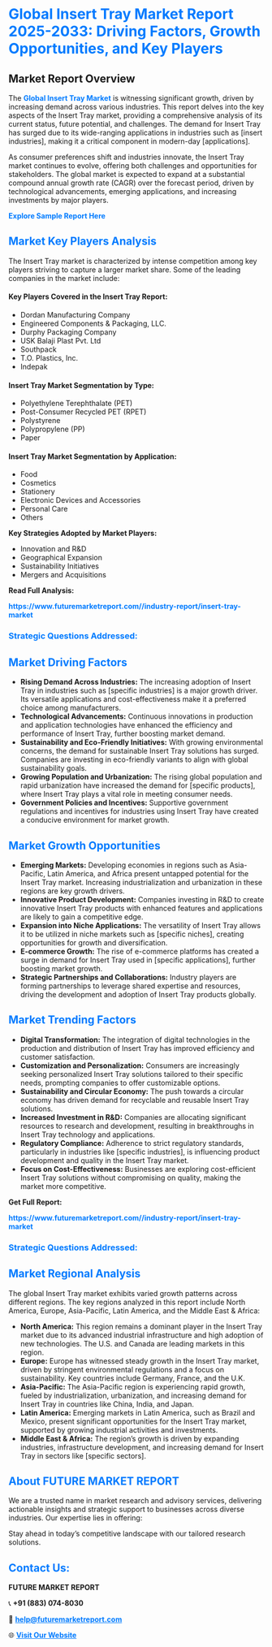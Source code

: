<h1 style="color: #007BFF;">Global Insert Tray Market Report 2025-2033: Driving Factors, Growth Opportunities, and Key Players</h1>

<section id="overview">
<h2>Market Report Overview</h2>
<p>The <a href="https://www.futuremarketreport.com//industry-report/insert-tray-market" style="color: #007BFF; text-decoration: none;"><strong>Global Insert Tray Market</strong></a> is witnessing significant growth, driven by increasing demand across various industries. This report delves into the key aspects of the Insert Tray market, providing a comprehensive analysis of its current status, future potential, and challenges. The demand for Insert Tray has surged due to its wide-ranging applications in industries such as [insert industries], making it a critical component in modern-day [applications].</p>
<p>As consumer preferences shift and industries innovate, the Insert Tray market continues to evolve, offering both challenges and opportunities for stakeholders. The global market is expected to expand at a substantial compound annual growth rate (CAGR) over the forecast period, driven by technological advancements, emerging applications, and increasing investments by major players.</p>
</section>

<section id="overview">
<p><a href="https://www.futuremarketreport.com//request-sample/reportId=83049" style="color: #007BFF; text-decoration: none;"><strong>Explore Sample Report Here</strong></a></p>
</section>

<section id="key-players">
<h2 style="color: #007BFF;">Market Key Players Analysis</h2>
<p>The Insert Tray market is characterized by intense competition among key players striving to capture a larger market share. Some of the leading companies in the market include:</p>
<h4>Key Players Covered in the Insert Tray Report:</h4>
<ul><li>Dordan Manufacturing Company</li><li>Engineered Components &amp; Packaging, LLC.</li><li>Durphy Packaging Company</li><li>USK Balaji Plast Pvt. Ltd</li><li>Southpack</li><li>T.O. Plastics, Inc.</li><li>Indepak</li></ul>
<h4>Insert Tray Market Segmentation by Type:</h4>
<ul><li>Polyethylene Terephthalate (PET)</li><li>Post-Consumer Recycled PET (RPET)</li><li>Polystyrene</li><li>Polypropylene (PP)</li><li>Paper</li></ul>

<h4>Insert Tray Market Segmentation by Application:</h4>
<ul><li>Food</li><li>Cosmetics</li><li>Stationery</li><li>Electronic Devices and Accessories</li><li>Personal Care</li><li>Others</li></ul>
<p><strong>Key Strategies Adopted by Market Players:</strong></p>
<ul>
<li>Innovation and R&D</li>
<li>Geographical Expansion</li>
<li>Sustainability Initiatives</li>
<li>Mergers and Acquisitions</li>
</ul>
</section>

<section>
<p><strong>Read Full Analysis: </strong></p><a href="https://www.futuremarketreport.com//industry-report/insert-tray-market" style="color: #007BFF; text-decoration: none;"><strong>https://www.futuremarketreport.com//industry-report/insert-tray-market</strong></a>
<h3 style="color: #007BFF;">Strategic Questions Addressed:</h3>
</section>

<section id="driving-factors">
<h2 style="color: #007BFF;">Market Driving Factors</h2>
<ul>
<li><strong>Rising Demand Across Industries:</strong> The increasing adoption of Insert Tray in industries such as [specific industries] is a major growth driver. Its versatile applications and cost-effectiveness make it a preferred choice among manufacturers.</li>
<li><strong>Technological Advancements:</strong> Continuous innovations in production and application technologies have enhanced the efficiency and performance of Insert Tray, further boosting market demand.</li>
<li><strong>Sustainability and Eco-Friendly Initiatives:</strong> With growing environmental concerns, the demand for sustainable Insert Tray solutions has surged. Companies are investing in eco-friendly variants to align with global sustainability goals.</li>
<li><strong>Growing Population and Urbanization:</strong> The rising global population and rapid urbanization have increased the demand for [specific products], where Insert Tray plays a vital role in meeting consumer needs.</li>
<li><strong>Government Policies and Incentives:</strong> Supportive government regulations and incentives for industries using Insert Tray have created a conducive environment for market growth.</li>
</ul>
</section>

<section id="growth-opportunities">
<h2 style="color: #007BFF;">Market Growth Opportunities</h2>
<ul>
<li><strong>Emerging Markets:</strong> Developing economies in regions such as Asia-Pacific, Latin America, and Africa present untapped potential for the Insert Tray market. Increasing industrialization and urbanization in these regions are key growth drivers.</li>
<li><strong>Innovative Product Development:</strong> Companies investing in R&D to create innovative Insert Tray products with enhanced features and applications are likely to gain a competitive edge.</li>
<li><strong>Expansion into Niche Applications:</strong> The versatility of Insert Tray allows it to be utilized in niche markets such as [specific niches], creating opportunities for growth and diversification.</li>
<li><strong>E-commerce Growth:</strong> The rise of e-commerce platforms has created a surge in demand for Insert Tray used in [specific applications], further boosting market growth.</li>
<li><strong>Strategic Partnerships and Collaborations:</strong> Industry players are forming partnerships to leverage shared expertise and resources, driving the development and adoption of Insert Tray products globally.</li>
</ul>
</section>

<section id="trending-factors">
<h2 style="color: #007BFF;">Market Trending Factors</h2>
<ul>
<li><strong>Digital Transformation:</strong> The integration of digital technologies in the production and distribution of Insert Tray has improved efficiency and customer satisfaction.</li>
<li><strong>Customization and Personalization:</strong> Consumers are increasingly seeking personalized Insert Tray solutions tailored to their specific needs, prompting companies to offer customizable options.</li>
<li><strong>Sustainability and Circular Economy:</strong> The push towards a circular economy has driven demand for recyclable and reusable Insert Tray solutions.</li>
<li><strong>Increased Investment in R&D:</strong> Companies are allocating significant resources to research and development, resulting in breakthroughs in Insert Tray technology and applications.</li>
<li><strong>Regulatory Compliance:</strong> Adherence to strict regulatory standards, particularly in industries like [specific industries], is influencing product development and quality in the Insert Tray market.</li>
<li><strong>Focus on Cost-Effectiveness:</strong> Businesses are exploring cost-efficient Insert Tray solutions without compromising on quality, making the market more competitive.</li>
</ul>
</section>

<section>
<p><strong>Get Full Report: </strong></p><a href="https://www.futuremarketreport.com//industry-report/insert-tray-market" style="color: #007BFF; text-decoration: none;"><strong>https://www.futuremarketreport.com//industry-report/insert-tray-market</strong></a>
<h3 style="color: #007BFF;">Strategic Questions Addressed:</h3>
</section>


<section id="regional-analysis">
<h2 style="color: #007BFF;">Market Regional Analysis</h2>
<p>The global Insert Tray market exhibits varied growth patterns across different regions. The key regions analyzed in this report include North America, Europe, Asia-Pacific, Latin America, and the Middle East & Africa:</p>
<ul>
<li><strong>North America:</strong> This region remains a dominant player in the Insert Tray market due to its advanced industrial infrastructure and high adoption of new technologies. The U.S. and Canada are leading markets in this region.</li>
<li><strong>Europe:</strong> Europe has witnessed steady growth in the Insert Tray market, driven by stringent environmental regulations and a focus on sustainability. Key countries include Germany, France, and the U.K.</li>
<li><strong>Asia-Pacific:</strong> The Asia-Pacific region is experiencing rapid growth, fueled by industrialization, urbanization, and increasing demand for Insert Tray in countries like China, India, and Japan.</li>
<li><strong>Latin America:</strong> Emerging markets in Latin America, such as Brazil and Mexico, present significant opportunities for the Insert Tray market, supported by growing industrial activities and investments.</li>
<li><strong>Middle East & Africa:</strong> The region’s growth is driven by expanding industries, infrastructure development, and increasing demand for Insert Tray in sectors like [specific sectors].</li>
</ul>
</section>

<footer>
<h2 style="color: #007BFF;">About FUTURE MARKET REPORT</h2>
<p>We are a trusted name in market research and advisory services, delivering actionable insights and strategic support to businesses across diverse industries. Our expertise lies in offering:</p>

<p>Stay ahead in today’s competitive landscape with our tailored research solutions.</p>

<h2 style="color: #007BFF;">Contact Us:</h2>
<p><strong>FUTURE MARKET REPORT</strong></p>
<p>📞 <strong>+91 (883) 074-8030</strong></p>
<p>📧 <strong><a href="mailto:help@futuremarketreport.com" style="color: #007BFF;">help@futuremarketreport.com</a></strong></p>
<p>🌐 <strong><a href="https://www.futuremarketreport.com/" style="color: #007BFF;">Visit Our Website</a></strong></p>
</footer>